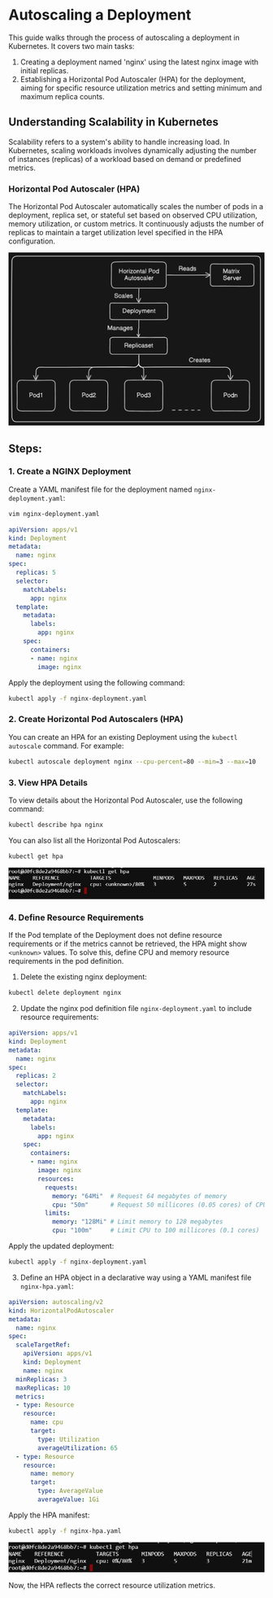 # Autoscaling a Deployment

This guide walks through the process of autoscaling a deployment in Kubernetes. It covers two main tasks:

1. Creating a deployment named 'nginx' using the latest nginx image with initial replicas.
2. Establishing a Horizontal Pod Autoscaler (HPA) for the deployment, aiming for specific resource utilization metrics and setting minimum and maximum replica counts.

## Understanding Scalability in Kubernetes

Scalability refers to a system's ability to handle increasing load. In Kubernetes, scaling workloads involves dynamically adjusting the number of instances (replicas) of a workload based on demand or predefined metrics.

### Horizontal Pod Autoscaler (HPA)

The Horizontal Pod Autoscaler automatically scales the number of pods in a deployment, replica set, or stateful set based on observed CPU utilization, memory utilization, or custom metrics. It continuously adjusts the number of replicas to maintain a target utilization level specified in the HPA configuration.

![Horizontal Pod Autoscaler Diagram](./images/hpa_overview2.png)

## Steps:

### 1. Create a NGINX Deployment

Create a YAML manifest file for the deployment named `nginx-deployment.yaml`:

```bash
vim nginx-deployment.yaml
```

```yaml
apiVersion: apps/v1
kind: Deployment
metadata:
  name: nginx
spec:
  replicas: 5
  selector:
    matchLabels:
      app: nginx
  template:
    metadata:
      labels:
        app: nginx
    spec:
      containers:
      - name: nginx
        image: nginx
```

Apply the deployment using the following command:

```bash
kubectl apply -f nginx-deployment.yaml
```

### 2. Create Horizontal Pod Autoscalers (HPA)

You can create an HPA for an existing Deployment using the `kubectl autoscale` command. For example:

```bash
kubectl autoscale deployment nginx --cpu-percent=80 --min=3 --max=10
```

### 3. View HPA Details

To view details about the Horizontal Pod Autoscaler, use the following command:

```bash
kubectl describe hpa nginx
```

You can also list all the Horizontal Pod Autoscalers:

```bash
kubectl get hpa
```

![alt text](./images/gethpa.png)

### 4. Define Resource Requirements

If the Pod template of the Deployment does not define resource requirements or if the metrics cannot be retrieved, the HPA might show `<unknown>` values. To solve this, define CPU and memory resource requirements in the pod definition.

1. Delete the existing nginx deployment:

```bash
kubectl delete deployment nginx
```

2. Update the nginx pod definition file `nginx-deployment.yaml` to include resource requirements:

```YAML
apiVersion: apps/v1
kind: Deployment
metadata:
  name: nginx
spec:
  replicas: 2
  selector:
    matchLabels:
      app: nginx
  template:
    metadata:
      labels:
        app: nginx
    spec:
      containers:
      - name: nginx
        image: nginx
        resources:
          requests:
            memory: "64Mi"  # Request 64 megabytes of memory
            cpu: "50m"      # Request 50 millicores (0.05 cores) of CPU
          limits:
            memory: "128Mi" # Limit memory to 128 megabytes
            cpu: "100m"     # Limit CPU to 100 millicores (0.1 cores)
```

Apply the updated deployment:

```bash
kubectl apply -f nginx-deployment.yaml
```

3. Define an HPA object in a declarative way using a YAML manifest file `nginx-hpa.yaml`:

```YAML
apiVersion: autoscaling/v2
kind: HorizontalPodAutoscaler
metadata:
  name: nginx
spec:
  scaleTargetRef:
    apiVersion: apps/v1
    kind: Deployment
    name: nginx
  minReplicas: 3
  maxReplicas: 10
  metrics:
  - type: Resource
    resource:
      name: cpu
      target:
        type: Utilization
        averageUtilization: 65
  - type: Resource
    resource:
      name: memory
      target:
        type: AverageValue
        averageValue: 1Gi
```

Apply the HPA manifest:

```bash
kubectl apply -f nginx-hpa.yaml
```

![alt](./images/gethpa2.png)

Now, the HPA reflects the correct resource utilization metrics.
